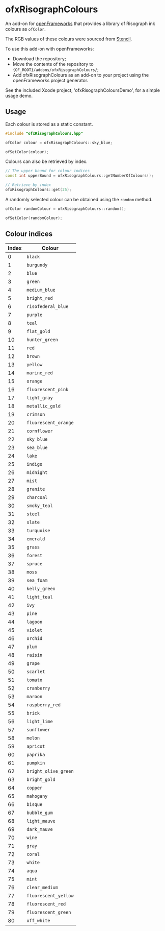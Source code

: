 # ofxRisographColours

An add-on for [openFrameworks](https://github.com/openframeworks/openFrameworks) that provides a library of Risograph ink colours as `ofColor`.

The RGB values of these colours were sourced from [Stencil](http://stencil.wiki/colors).

To use this add-on with openFrameworks:
  - Download the repository;
  - Move the contents of the repository to `{OF_ROOT}/addons/ofxRisographColours/`;
  - Add ofxRisographColours as an add-on to your project using the openFrameworks project generator.
  
See the included Xcode project, 'ofxRisographColoursDemo', for a simple usage demo.
  
## Usage

Each colour is stored as a static constant.

```cpp
#include "ofxRisographColours.hpp"

ofColor colour = ofxRisographColours::sky_blue;

ofSetColor(colour);
```

Colours can also be retrieved by index.

```cpp
// The upper bound for colour indices
const int upperBound = ofxRisographColours::getNumberOfColours();

// Retrieve by index
ofxRisographColours::get(25);
```

A randomly selected colour can be obtained using the `random` method.

```cpp
ofColor randomColour = ofxRisographColours::random();

ofSetColor(randomColour);
```

## Colour indices

| Index | Colour |
| ----- | ------ |
| 0     | `black` |
| 1     | `burgundy` |
| 2     | `blue` |
| 3     | `green` |
| 4     | `medium_blue` |
| 5     | `bright_red` |
| 6     | `risofederal_blue` |
| 7     | `purple` |
| 8     | `teal` |
| 9     | `flat_gold` |
| 10    | `hunter_green` |
| 11    | `red` |
| 12    | `brown` |
| 13    | `yellow` |
| 14    | `marine_red` |
| 15    | `orange` |
| 16    | `fluorescent_pink` |
| 17    | `light_gray` |
| 18    | `metallic_gold` |
| 19    | `crimson` |
| 20    | `fluorescent_orange` |
| 21    | `cornflower` |
| 22    | `sky_blue` |
| 23    | `sea_blue` |
| 24    | `lake` |
| 25    | `indigo` |
| 26    | `midnight` |
| 27    | `mist` |
| 28    | `granite` |
| 29    | `charcoal` |
| 30    | `smoky_teal` |
| 31    | `steel` |
| 32    | `slate` |
| 33    | `turquoise` |
| 34    | `emerald` |
| 35    | `grass` |
| 36    | `forest` |
| 37    | `spruce` |
| 38    | `moss` |
| 39    | `sea_foam` |
| 40    | `kelly_green` |
| 41    | `light_teal` |
| 42    | `ivy` |
| 43    | `pine` |
| 44    | `lagoon` |
| 45    | `violet` |
| 46    | `orchid` |
| 47    | `plum` |
| 48    | `raisin` |
| 49    | `grape` |
| 50    | `scarlet` |
| 51    | `tomato` |
| 52    | `cranberry` |
| 53    | `maroon` |
| 54    | `raspberry_red` |
| 55    | `brick` |
| 56    | `light_lime` |
| 57    | `sunflower` |
| 58    | `melon` |
| 59    | `apricot` |
| 60    | `paprika` |
| 61    | `pumpkin` |
| 62    | `bright_olive_green` |
| 63    | `bright_gold` |
| 64    | `copper` |
| 65    | `mahogany` |
| 66    | `bisque` |
| 67    | `bubble_gum` |
| 68    | `light_mauve` |
| 69    | `dark_mauve` |
| 70    | `wine` |
| 71    | `gray` |
| 72    | `coral` |
| 73    | `white` |
| 74    | `aqua` |
| 75    | `mint` |
| 76    | `clear_medium` |
| 77    | `fluorescent_yellow` |
| 78    | `fluorescent_red` |
| 79    | `fluorescent_green` |
| 80    | `off_white` |
